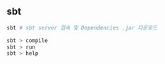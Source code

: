 
## sbt

```bash
sbt # sbt server 접속 및 Dependencies .jar 다운로드

sbt > compile
sbt > run 
sbt > help
```
